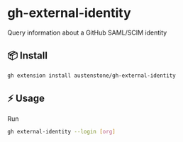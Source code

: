 # gh-external-identity

Query information about a GitHub SAML/SCIM identity

## 📦 Install
```bash
gh extension install austenstone/gh-external-identity
```

## ⚡️ Usage
Run
```bash
gh external-identity --login [org]
```
